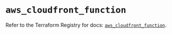 # `aws_cloudfront_function`

Refer to the Terraform Registry for docs: [`aws_cloudfront_function`](https://registry.terraform.io/providers/hashicorp/aws/5.57.0/docs/resources/cloudfront_function).
